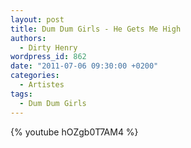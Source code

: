 ```yaml
---
layout: post
title: Dum Dum Girls - He Gets Me High
authors:
  - Dirty Henry
wordpress_id: 862
date: "2011-07-06 09:30:00 +0200"
categories:
  - Artistes
tags:
  - Dum Dum Girls
---
```


{% youtube hOZgb0T7AM4 %}

